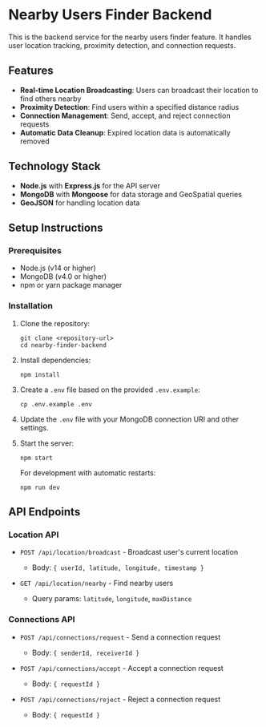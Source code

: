# Nearby Users Finder Backend

This is the backend service for the nearby users finder feature. It handles user location tracking, proximity detection, and connection requests.

## Features

- **Real-time Location Broadcasting**: Users can broadcast their location to find others nearby
- **Proximity Detection**: Find users within a specified distance radius
- **Connection Management**: Send, accept, and reject connection requests
- **Automatic Data Cleanup**: Expired location data is automatically removed

## Technology Stack

- **Node.js** with **Express.js** for the API server
- **MongoDB** with **Mongoose** for data storage and GeoSpatial queries
- **GeoJSON** for handling location data

## Setup Instructions

### Prerequisites

- Node.js (v14 or higher)
- MongoDB (v4.0 or higher)
- npm or yarn package manager

### Installation

1. Clone the repository:
   ```
   git clone <repository-url>
   cd nearby-finder-backend
   ```

2. Install dependencies:
   ```
   npm install
   ```

3. Create a `.env` file based on the provided `.env.example`:
   ```
   cp .env.example .env
   ```

4. Update the `.env` file with your MongoDB connection URI and other settings.

5. Start the server:
   ```
   npm start
   ```

   For development with automatic restarts:
   ```
   npm run dev
   ```

## API Endpoints

### Location API

- `POST /api/location/broadcast` - Broadcast user's current location
  - Body: `{ userId, latitude, longitude, timestamp }`

- `GET /api/location/nearby` - Find nearby users
  - Query params: `latitude`, `longitude`, `maxDistance`

### Connections API

- `POST /api/connections/request` - Send a connection request
  - Body: `{ senderId, receiverId }`

- `POST /api/connections/accept` - Accept a connection request
  - Body: `{ requestId }`

- `POST /api/connections/reject` - Reject a connection request
  - Body: `{ requestId }`